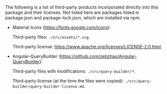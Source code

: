 The following is a list of third-party products incorporated directly
into this package and their licenses. Not listed here are packages
listed in package.json and package-lock.json, which are installed
via npm.

- Material Icons (https://fonts.google.com/icons):
  
  Third-party files: ```./src/assets/*.svg```.

  Third-party license: https://www.apache.org/licenses/LICENSE-2.0.html.


- Angular-QueryBuilder (https://github.com/zebzhao/Angular-QueryBuilder):

  Third-party files with modifications: ```./src/query-builder/*```.

  Third-party license (at the time the files were copied): ```./src/query-builder/query-builder-license.md```.
